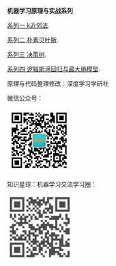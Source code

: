 **机器学习原理与实战系列**

[系列一 k近邻法](https://github.com/Vambooo/lihang-dl/tree/master/k近邻 "knn"). 

[系列二 朴素贝叶斯](https://github.com/Vambooo/lihang-dl/tree/master/朴素贝叶斯 "bayes"). 

[系列三 决策树](https://github.com/Vambooo/lihang-dl/tree/master/决策树 "decisiontree"). 

[系列四 逻辑斯谛回归与最大熵模型](https://github.com/Vambooo/lihang-dl/tree/master/决策树 "decisiontree"). 
 




















原理与代码整理修改：深度学习学研社

微信公众号：

<img src="https://github.com/Vambooo/zz/blob/master/gongzhonghao.jpg" width="150" />

知识星球：机器学习交流学习圈：

<img src="https://github.com/Vambooo/zz/blob/master/dlzhishixingqiu.jpg" width="150" />
